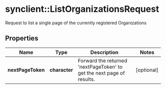 # synclient::ListOrganizationsRequest

Request to list a single page of the currently registered Organizations
## Properties
Name | Type | Description | Notes
------------ | ------------- | ------------- | -------------
**nextPageToken** | **character** | Forward the returned &#39;nextPageToken&#39; to get the next page of results.  | [optional] 


